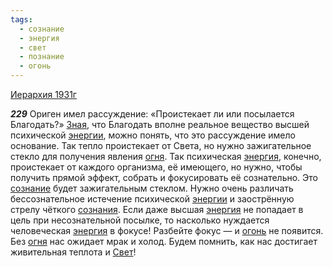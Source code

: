 ```yaml
---
tags:
  - сознание
  - энергия
  - свет
  - познание
  - огонь
---
```


[Иерархия 1931г](https://127.0.0.1:4002/agni/1931)

___229___
Ориген имел рассуждение: «Проистекает ли или посылается Благодать?» [Зная](../../../tags/#познание), что Благодать вполне реальное вещество высшей психической [энергии](../../../tags/#[энергия](../../../tags/#энергия)), можно понять, что это рассуждение имело основание. Так тепло проистекает от Света, но нужно зажигательное стекло для получения явления [огня](../../../tags/#[огонь](../../../tags/#огонь)). Так психическая [энергия](../../../tags/#энергия), конечно, проистекает от каждого организма, её имеющего, но нужно, чтобы получить прямой эффект, собрать и фокусировать её сознательно. Это [сознание](../../../tags/#сознание) будет зажигательным стеклом. Нужно очень различать бессознательное истечение психической [энергии](../../../tags/#[энергия](../../../tags/#энергия)) и заострённую стрелу чёткого [сознания](../../../tags/#сознание). Если даже высшая [энергия](../../../tags/#энергия) не попадает в цель при несознательной посылке, то насколько нуждается человеческая [энергия](../../../tags/#энергия) в фокусе! Разбейте фокус — и [огонь](../../../tags/#огонь) не появится. Без [огня](../../../tags/#[огонь](../../../tags/#огонь)) нас ожидает мрак и холод. Будем помнить, как нас достигает живительная теплота и [Свет](../../../tags/#свет)!   

